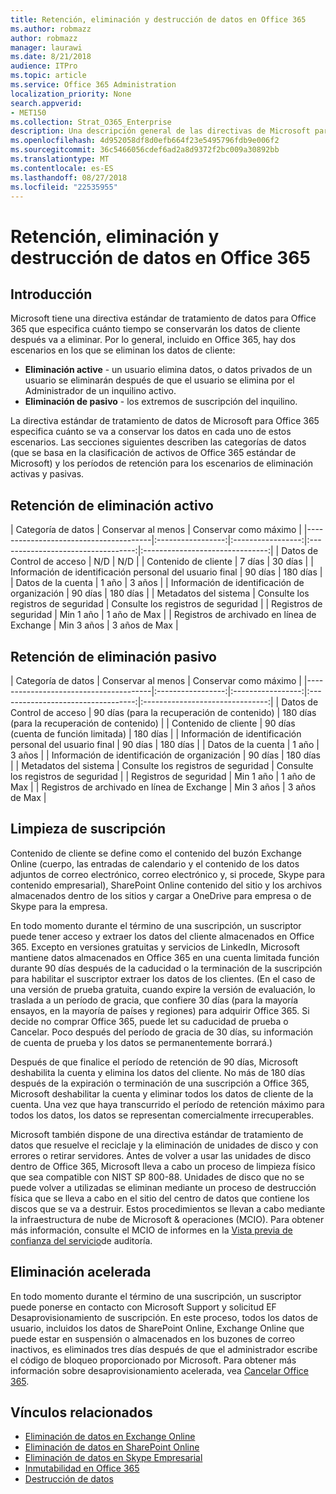 ```yaml
---
title: Retención, eliminación y destrucción de datos en Office 365
ms.author: robmazz
author: robmazz
manager: laurawi
ms.date: 8/21/2018
audience: ITPro
ms.topic: article
ms.service: Office 365 Administration
localization_priority: None
search.appverid:
- MET150
ms.collection: Strat_O365_Enterprise
description: Una descripción general de las directivas de Microsoft para Office 365 con respecto a la retención de datos, eliminación y destrucción.
ms.openlocfilehash: 4d952058df8d0efb664f23e5495796fdb9e006f2
ms.sourcegitcommit: 36c5466056cdef6ad2a8d9372f2bc009a30892bb
ms.translationtype: MT
ms.contentlocale: es-ES
ms.lasthandoff: 08/27/2018
ms.locfileid: "22535955"
---
```

# <a name="data-retention-deletion-and-destruction-in-office-365"></a>Retención, eliminación y destrucción de datos en Office 365

## <a name="introduction"></a>Introducción
Microsoft tiene una directiva estándar de tratamiento de datos para Office 365 que especifica cuánto tiempo se conservarán los datos de cliente después va a eliminar. Por lo general, incluido en Office 365, hay dos escenarios en los que se eliminan los datos de cliente:
- **Eliminación active** - un usuario elimina datos, o datos privados de un usuario se eliminarán después de que el usuario se elimina por el Administrador de un inquilino activo.
- **Eliminación de pasivo** - los extremos de suscripción del inquilino.

La directiva estándar de tratamiento de datos de Microsoft para Office 365 especifica cuánto se va a conservar los datos en cada uno de estos escenarios. Las secciones siguientes describen las categorías de datos (que se basa en la clasificación de activos de Office 365 estándar de Microsoft) y los períodos de retención para los escenarios de eliminación activas y pasivas.

## <a name="active-deletion-retention"></a>Retención de eliminación activo

| Categoría de datos | Conservar al menos | Conservar como máximo |
|---------------------------------------|:-----------------:|:-----------------:|:----------------------------------:|:-------------------------------:|
| Datos de Control de acceso | N/D | N/D |
| Contenido de cliente | 7 días | 30 días |
| Información de identificación personal del usuario final | 90 días | 180 días |
| Datos de la cuenta | 1 año | 3 años |
| Información de identificación de organización | 90 días | 180 días |
| Metadatos del sistema | Consulte los registros de seguridad | Consulte los registros de seguridad |
| Registros de seguridad | Min 1 año | 1 año de Max |
| Registros de archivado en línea de Exchange | Min 3 años | 3 años de Max |

## <a name="passive-deletion-retention"></a>Retención de eliminación pasivo

| Categoría de datos | Conservar al menos | Conservar como máximo |
|---------------------------------------|:-----------------:|:-----------------:|:----------------------------------:|:-------------------------------:|
| Datos de Control de acceso | 90 días (para la recuperación de contenido) | 180 días (para la recuperación de contenido) |
| Contenido de cliente | 90 días (cuenta de función limitada) | 180 días |
| Información de identificación personal del usuario final | 90 días | 180 días |
| Datos de la cuenta | 1 año | 3 años |
| Información de identificación de organización | 90 días | 180 días |
| Metadatos del sistema | Consulte los registros de seguridad | Consulte los registros de seguridad |
| Registros de seguridad | Min 1 año | 1 año de Max |
| Registros de archivado en línea de Exchange | Min 3 años | 3 años de Max |

## <a name="subscription-rentention"></a>Limpieza de suscripción

Contenido de cliente se define como el contenido del buzón Exchange Online (cuerpo, las entradas de calendario y el contenido de los datos adjuntos de correo electrónico, correo electrónico y, si procede, Skype para contenido empresarial), SharePoint Online contenido del sitio y los archivos almacenados dentro de los sitios y cargar a OneDrive para empresa o de Skype para la empresa.

En todo momento durante el término de una suscripción, un suscriptor puede tener acceso y extraer los datos del cliente almacenados en Office 365. Excepto en versiones gratuitas y servicios de LinkedIn, Microsoft mantiene datos almacenados en Office 365 en una cuenta limitada función durante 90 días después de la caducidad o la terminación de la suscripción para habilitar el suscriptor extraer los datos de los clientes. (En el caso de una versión de prueba gratuita, cuando expire la versión de evaluación, lo traslada a un período de gracia, que confiere 30 días (para la mayoría ensayos, en la mayoría de países y regiones) para adquirir Office 365. Si decide no comprar Office 365, puede let su caducidad de prueba o Cancelar. Poco después del período de gracia de 30 días, su información de cuenta de prueba y los datos se permanentemente borrará.)

Después de que finalice el período de retención de 90 días, Microsoft deshabilita la cuenta y elimina los datos del cliente. No más de 180 días después de la expiración o terminación de una suscripción a Office 365, Microsoft deshabilitar la cuenta y eliminar todos los datos de cliente de la cuenta. Una vez que haya transcurrido el período de retención máximo para todos los datos, los datos se representan comercialmente irrecuperables.

Microsoft también dispone de una directiva estándar de tratamiento de datos que resuelve el reciclaje y la eliminación de unidades de disco y con errores o retirar servidores. Antes de volver a usar las unidades de disco dentro de Office 365, Microsoft lleva a cabo un proceso de limpieza físico que sea compatible con NIST SP 800-88. Unidades de disco que no se puede volver a utilizadas se eliminan mediante un proceso de destrucción física que se lleva a cabo en el sitio del centro de datos que contiene los discos que se va a destruir. Estos procedimientos se llevan a cabo mediante la infraestructura de nube de Microsoft & operaciones (MCIO). Para obtener más información, consulte el MCIO de informes en la [Vista previa de confianza del servicio](https://aka.ms/STP)de auditoría.

## <a name="expedited-deletion"></a>Eliminación acelerada
En todo momento durante el término de una suscripción, un suscriptor puede ponerse en contacto con Microsoft Support y solicitud EF Desaprovisionamiento de suscripción. En este proceso, todos los datos de usuario, incluidos los datos de SharePoint Online, Exchange Online que puede estar en suspensión o almacenados en los buzones de correo inactivos, es eliminados tres días después de que el administrador escribe el código de bloqueo proporcionado por Microsoft. Para obtener más información sobre desaprovisionamiento acelerada, vea [Cancelar Office 365](https://support.office.com/article/Cancel-Office-365-for-business-b1bc0bef-4608-4601-813a-cdd9f746709a).

## <a name="related-links"></a>Vínculos relacionados
- [Eliminación de datos en Exchange Online](/office365/enterprise/office-365-exchange-online-data-deletion)
- [Eliminación de datos en SharePoint Online](/office365/enterprise/office-365-sharepoint-online-data-deletion)
- [Eliminación de datos en Skype Empresarial](/office365/enterprise/office-365-skype-data-deletion)
- [Inmutabilidad en Office 365](/office365/enterprise/office-365-data-immutability)
- [Destrucción de datos](/office365/enterprise/office-365-data-destruction)